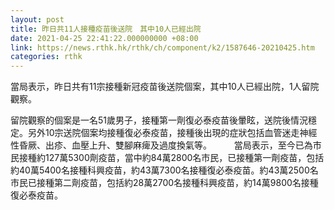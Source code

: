 ```yaml
---
layout: post
title: 昨日共11人接種疫苗後送院　其中10人已經出院
date: 2021-04-25 22:41:22.000000000 +08:00
link: https://news.rthk.hk/rthk/ch/component/k2/1587646-20210425.htm
categories: rthk
---
```


當局表示，昨日共有11宗接種新冠疫苗後送院個案，其中10人已經出院，1人留院觀察。

留院觀察的個案是一名51歲男子，接種第一劑復必泰疫苗後暈眩，送院後情況穩定。另外10宗送院個案均接種復必泰疫苗，接種後出現的症狀包括血管迷走神經性昏厥、出疹、血壓上升、雙腳麻痺及過度換氣等。
　　 
當局表示，至今已為市民接種約127萬5300劑疫苗，當中約84萬2800名市民，已接種第一劑疫苗，包括約40萬5400名接種科興疫苗，約43萬7300名接種復必泰疫苗。約43萬2500名市民已接種第二劑疫苗，包括約28萬2700名接種科興疫苗，約14萬9800名接種復必泰疫苗。
